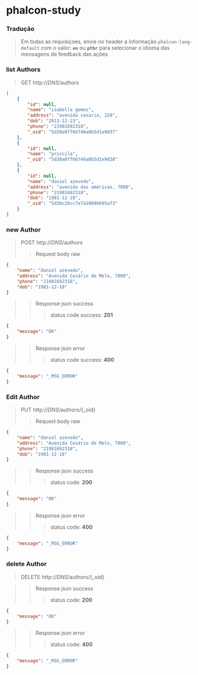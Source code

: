# phalcon-study

### Tradução
> Em todas as requisiçoes, envie no header a informação `phalcon-lang-default`
com o valor: **`en`** ou **`ptbr`** para selecionar o idioma das mensagens de feedback 
das ações

### list Authors

> GET http://_DNS_/authors

```json  
[
    {
        "id": null,
        "name": "isabella gomes",
        "address": "avenida cesario, 220",
        "dob": "2013-12-23",
        "phone": "21981692318",
        "_oid": "5d30a0ff66746a0b5d1e9d37"
    },
    {
        "id": null,
        "name": "priscila",
        "_oid": "5d30a0ff66746a0b5d1e9d38"
    },
    {
        "id": null,
        "name": "daniel azevedo",
        "address": "avenida das américas, 7000",
        "phone": "21981692318",
        "dob": "1981-12-18",
        "_oid": "5d30c26cc7e7a1000b605af3"
    }
] 
```  

### new Author

> POST http://_DNS_/authors
>> Request body raw
```json  
{
	"name": "daniel azevedo",
	"address": "Avenida Cesário de Melo, 7000",
	"phone": "21981692318",
	"dob": "1981-12-18"
}
```

>> Response json success
>>> status code success: **201**
```json  
{
    "message": "OK"
}
```

>> Response json error
>>> status code success: **400**
```json  
{
    "message": "_MSG_ERROR"
}
```

### Edit Author

> PUT http://_DNS_/authors/{_oid}
>> Request body raw
```json  
{
	"name": "daniel azevedo",
	"address": "Avenida Cesário de Melo, 7000",
	"phone": "21981692318",
	"dob": "1981-12-18"
}
```

>> Response json success
>>> status code: **200**
```json  
{
    "message": "OK"
}
```
>> Response json error
>>> status code: **400**
```json  
{
    "message": "_MSG_ERROR"
}
```

### delete Author

> DELETE http://_DNS_/authors/{_oid}

>> Response json success
>>> status code: **200**
```json  
{
    "message": "OK"
}
```
>> Response json error
>>> status code: **400**
```json  
{
    "message": "_MSG_ERROR"
}
